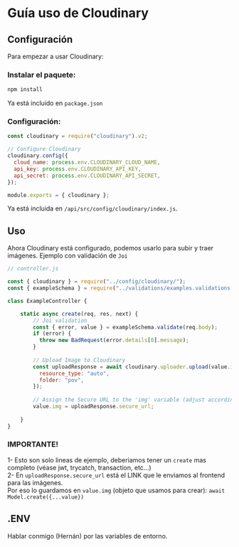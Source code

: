 # Guía uso de Cloudinary

## Configuración 
Para empezar a usar Cloudinary:

### Instalar el paquete:
```bash
npm install 
```
Ya está incluido en `package.json`


### Configuración:

```javascript
const cloudinary = require("cloudinary").v2;

// Configure Cloudinary
cloudinary.config({
  cloud_name: process.env.CLOUDINARY_CLOUD_NAME,
  api_key: process.env.CLOUDINARY_API_KEY,
  api_secret: process.env.CLOUDINARY_API_SECRET,
});

module.exports = { cloudinary };
```

Ya está incluida en `/api/src/config/cloudinary/index.js`.


## Uso 
Ahora Cloudinary está configurado, podemos usarlo para subir y traer imágenes. Ejemplo con validación de `Joi`

```javascript
// controller.js

const { cloudinary } = require("../config/cloudinary/");
const { exampleSchema } = require("../validations/examples.validations.js");

class ExampleController {

    static async create(req, res, next) {
        // Joi validation
        const { error, value } = exampleSchema.validate(req.body);
        if (error) {
          throw new BadRequest(error.details[0].message);
        }
        
        // Upload Image to Cloudinary
        const uploadResponse = await cloudinary.uploader.upload(value.image, {
          resource_type: "auto",
          folder: "pov",
        });
        
        // Assign the Secure URL to the 'img' variable (adjust according to entity)
        value.img = uploadResponse.secure_url;
    
    }
}

```
### IMPORTANTE!
1- Esto son solo lineas de ejemplo, deberiamos tener un `create` mas completo (véase jwt, trycatch, transaction, etc...) <br>
2- En `uploadResponse.secure_url` está el LINK que le enviamos al frontend para las imágenes. <br> Por eso lo guardamos en `value.img` (objeto que usamos para crear):
`await Model.create({...value})` 




## .ENV

Hablar conmigo (Hernán) por las variables de entorno.